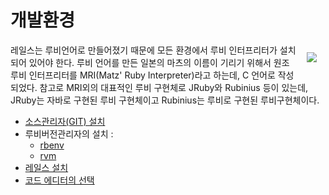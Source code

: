 # 개발환경

<img src="http://i1373.photobucket.com/albums/ag392/rorlab/Photobucket%20Desktop%20-%20RORLAB/rails_guideline/Matz_zpsb4305ed2.png" style="float:right;margin:1em;">

레일스는 루비언어로 만들어졌기 때문에 모든 환경에서 루비 인터프리터가 설치되어 있어야 한다. 루비 언어를 만든 일본의 마츠의 이름이 기리기 위해서 원조 루비 인터프리터를 MRI(Matz' Ruby Interpreter)라고 하는데, C 언어로 작성되었다. 참고로 MRI외의 대표적인 루비 구현체로 JRuby와 Rubinius 등이 있는데, JRuby는 자바로 구현된 루비 구현체이고 Rubinius는 루비로 구현된 루비구현체이다.



* [소스관리자(GIT) 설치](git.html)
* 루비버전관리자의 설치 :
  * [rbenv](rbenv.html)
  * [rvm](rvm.html)
* [레일스 설치](rails/install.html)
* [코드 에디터의 선택](editors.html)
